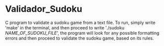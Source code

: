 # Validador_Sudoku
 C program to validate a sudoku game from a text file. To run, simply write 'make' in the terminal, and then proceed to write './sudoku *NAME_OF_SUDOKU_FILE*', the program will look for any possible formatting errors and then proceed to validate the sudoku game, based on its rules.
